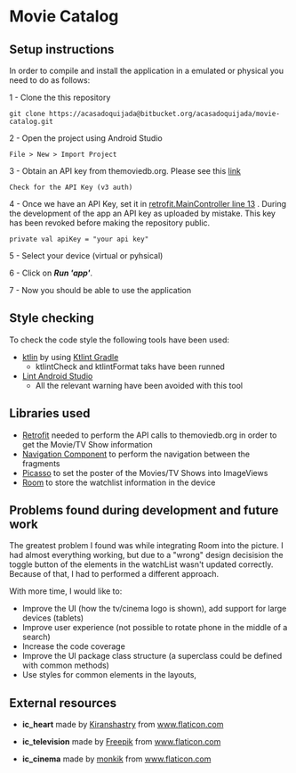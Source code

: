 # Movie Catalog

## Setup instructions

In order to compile and install the application in a emulated or physical you need to do as follows:

1 - Clone the this repository

```
git clone https://acasadoquijada@bitbucket.org/acasadoquijada/movie-catalog.git
```

2 - Open the project using Android Studio

```
File > New > Import Project 
```

3 - Obtain an API key from themoviedb.org. Please see this [link](https://www.themoviedb.org/documentation/api)

```
Check for the API Key (v3 auth)
```

4 - Once we have an API Key, set it in [retrofit.MainController line 13]()
. During the development of the app an API key as uploaded by mistake. This key has been revoked before making the repository public.

```
private val apiKey = "your api key"
```

5 - Select your device (virtual or pyhsical)

6 - Click on ***Run 'app'***. 

7 - Now you should be able to use the application


## Style checking

To check the code style the following tools have been used:

* [ktlin](https://ktlint.github.io/) by using [Ktlint Gradle](https://github.com/jlleitschuh/ktlint-gradle#main-tasks)
  * ktlintCheck and ktlintFormat taks have been runned
* [Lint Android Studio](https://developer.android.com/studio/write/lint)
  * All the relevant warning have been avoided with this tool 

## Libraries used

* [Retrofit](https://square.github.io/retrofit/) needed to perform the API calls to themoviedb.org in order to get the Movie/TV Show information
* [Navigation Component](https://developer.android.com/guide/navigation/navigation-getting-started) to perform the navigation between the fragments
* [Picasso](https://square.github.io/picasso/) to set the poster of the Movies/TV Shows into ImageViews
* [Room](https://developer.android.com/topic/libraries/architecture/room) to store the watchlist information in the device


## Problems found during development and future work

The greatest problem I found was while integrating Room into the picture. I had almost everything working, but due to a "wrong" design decisision the toggle button of the elements in the watchList wasn't updated correctly. Because of that, I had to performed a different approach.

With more time, I would like to:
* Improve the UI (how the tv/cinema logo is shown), add support for large devices (tablets)
* Improve user experience (not possible to rotate phone in the middle of a search)
* Increase the code coverage
* Improve the UI package class structure (a superclass could be defined with common methods)
* Use styles for common elements in the layouts,

## External resources

* **ic_heart** made by <a href="https://www.flaticon.com/authors/kiranshastry" title="Kiranshastry">Kiranshastry</a> from <a href="https://www.flaticon.com/" title="Flaticon"> www.flaticon.com</a>

* **ic_television**  made by <a href="https://www.flaticon.com/authors/freepik" title="Freepik">Freepik</a> from <a href="https://www.flaticon.com/" title="Flaticon">www.flaticon.com</a></div>
* **ic_cinema** made by <a href="https://www.flaticon.com/authors/monkik" title="monkik">monkik</a> from <a href="https://www.flaticon.com/" title="Flaticon">www.flaticon.com</a></div>